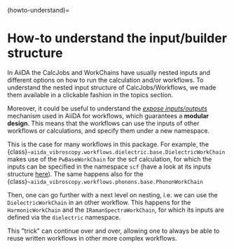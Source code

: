 (howto-understand)=

# How-to understand the input/builder structure

In AiiDA the CalcJobs and WorkChains have usually nested inputs and different options on how to run the calculation
and/or workflows. To understand the nested input structure of CalcJobs/Workflows, we made them available in a clickable
fashion in the topics section.

Moreover, it could be useful to understand the
[_expose inputs/outputs_](https://aiida.readthedocs.io/projects/aiida-core/en/latest/topics/workflows/usage.html#modular-workflow-design)
mechanism used in AiiDA for workflows, which guarantees a __modular design__.
This means that the workflows can use the inputs of other workflows or calculations, and specify them under a new namespace.

This is the case for many workflows in this package. For example, the {class}`~aiida_vibroscopy.workflows.dielectric.base.DielectricWorkChain` makes use of the `PwBaseWorkChain` for the scf calculation, for which the inputs can be specified in the namespace `scf` (have a look at its inputs structure [here](topics-workflows-dielectric)). The same happens also for the {class}`~aiida_vibroscopy.workflows.phonons.base.PhononWorkChain`

Then, one can go further with a next level on nesting, i.e. we can use the `DielectricWorkChain` in an other workflow. This happens
for the `HarmonicWorkChain` and the `IRamanSpectraWorkChain`, for which its inputs are defined via the `dielectric` namespace.

This "trick" can continue over and over, allowing one to always be able to reuse written workflows in other more complex workflows.
